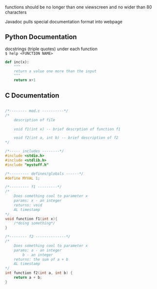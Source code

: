 functions should be no longer than one viewscreen and no wider than 80 characters

Javadoc pulls special documentation format into webpage

## Python Documentation

docstrings (triple quotes) under each function  
`$ help <FUNCTION NAME>`

```python  
def inc(x):
	"""
	return a value one more than the input
	"""
	return x+1
```

## C Documentation

```c

/*-------- mod.c ----------*/
/*
	description of file
	
	void f1(int x) -- brief descrption of function f1

	void f2(int a, int b) -- brief description of f2
*/

/*----- includes --------*/
#include <stdio.h>
#include <stdlib.h>
#include "mystuff.h"

/*--------- defines/globals ------*/
#define MYVAL 1;

/*--------- f1 ---------*/
/*
	Does something cool to parameter x
	params: x - an integer
	returns: void 
	AL timestamp
*/
void function f1(int x){
	/*doing something*/
}

/*-------- f2 --------------*/
/*
	Does something cool to parameter x
	params: a - an integer
		b - an integer
	returns: the sum of a + b
	AL timestamp
*/
int function f2(int a, int b) {
	return a + b;
}

```


